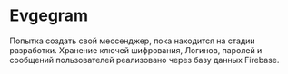 # Evgegram
Попытка создать свой мессенджер, пока находится на стадии разработки. Хранение ключей шифрования, Логинов, паролей и сообщений пользователей реализовано через базу данных Firebase.
